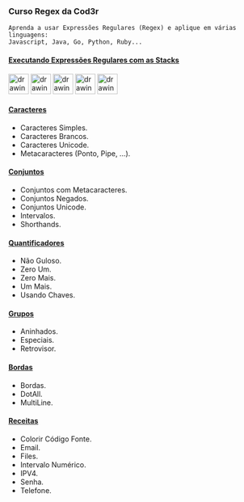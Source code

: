 ### Curso Regex da Cod3r

```
Aprenda a usar Expressões Regulares (Regex) e aplique em várias linguagens: 
Javascript, Java, Go, Python, Ruby...
```

#### [Executando Expressões Regulares com as Stacks][executandoRegexLink]
<img src="https://cdn.iconscout.com/icon/free/png-256/javascript-2038874-1720087.png" alt="drawing" width="40" heigth="40"/>
<img src="https://images.vexels.com/media/users/3/166401/isolated/lists/b82aa7ac3f736dd78570dd3fa3fa9e24-icone-da-linguagem-de-programacao-java.png" alt="drawing" width="40" heigth="40"/>
<img src="https://miro.medium.com/max/512/0*OWUKWmE-4jdrLpx7.png" alt="drawing" width="40" heigth="40"/>
<img src="https://cdn.iconscout.com/icon/free/png-256/python-14-569257.png" alt="drawing" width="40" heigth="40"/>
<img src="https://cdn.iconscout.com/icon/free/png-256/ruby-47-1175102.png" alt="drawing" width="40" heigth="40"/>

#### [Caracteres][caracteresLink]
* Caracteres Simples.
* Caracteres Brancos.
* Caracteres Unicode.
* Metacaracteres (Ponto, Pipe, ...).

#### [Conjuntos][conjuntosLink]
* Conjuntos com Metacaracteres.
* Conjuntos Negados.
* Conjuntos Unicode.
* Intervalos.
* Shorthands.

#### [Quantificadores][quantificadoresLink]
* Não Guloso.
* Zero Um.
* Zero Mais.
* Um Mais.
* Usando Chaves.

#### [Grupos][gruposLink]
* Aninhados.
* Especiais.
* Retrovisor.

#### [Bordas][bordasLink]
* Bordas.
* DotAll.
* MultiLine.

#### [Receitas][receitasLink]
* Colorir Código Fonte.
* Email.
* Files.
* Intervalo Numérico.
* IPV4.
* Senha.
* Telefone.

[executandoRegexLink]: https://github.com/Jhonatan-Pereira/curso-regex-cod3r/tree/master/executandoRegex
[caracteresLink]: https://github.com/Jhonatan-Pereira/curso-regex-cod3r/tree/master/caracteres
[conjuntosLink]: https://github.com/Jhonatan-Pereira/curso-regex-cod3r/tree/master/conjuntos
[quantificadoresLink]: https://github.com/Jhonatan-Pereira/curso-regex-cod3r/tree/master/quantificadores
[gruposLink]: https://github.com/Jhonatan-Pereira/curso-regex-cod3r/tree/master/grupos
[bordasLink]: https://github.com/Jhonatan-Pereira/curso-regex-cod3r/tree/master/bordas
[receitasLink]: https://github.com/Jhonatan-Pereira/curso-regex-cod3r/tree/master/receitas